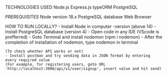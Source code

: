 TECHNOLOGIES USED
    Node.js
    Express.js
    typeORM
    PostgreSQL

PREREQUISITES
    Node version 18.x
    PostgreSQL database
    Web Browser

HOW TO RUN LOCALLY?
    - Install Node in computer -version (above 14)
    - Install PostgreSQL database (version 4)
    - Open code in any IDE (VScode is prefferred)
    - Goto Terminal and install nodemon (npm i nodemon)
    - After the completion of installation of nodemon, type nodemon in terminal

    (To check whether API works or not)
    - Install postman and try sending data in JSON format by entering every required value
    (For example, for registering users, goto URL 'http://localhost:3000/api/v1/user/signup', insert value and hit send)


    
